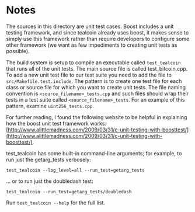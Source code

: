# Notes
The sources in this directory are unit test cases.  Boost includes a
unit testing framework, and since tealcoin already uses boost, it makes
sense to simply use this framework rather than require developers to
configure some other framework (we want as few impediments to creating
unit tests as possible).

The build system is setup to compile an executable called `test_tealcoin`
that runs all of the unit tests.  The main source file is called
test_bitcoin.cpp. To add a new unit test file to our test suite you need 
to add the file to `src/Makefile.test.include`. The pattern is to create 
one test file for each class or source file for which you want to create 
unit tests.  The file naming convention is `<source_filename>_tests.cpp` 
and such files should wrap their tests in a test suite 
called `<source_filename>_tests`. For an example of this pattern, 
examine `uint256_tests.cpp`.

For further reading, I found the following website to be helpful in
explaining how the boost unit test framework works:
[http://www.alittlemadness.com/2009/03/31/c-unit-testing-with-boosttest/](http://www.alittlemadness.com/2009/03/31/c-unit-testing-with-boosttest/).

test_tealcoin has some built-in command-line arguments; for
example, to run just the getarg_tests verbosely:

    test_tealcoin --log_level=all --run_test=getarg_tests

... or to run just the doubledash test:

    test_tealcoin --run_test=getarg_tests/doubledash

Run `test_tealcoin --help` for the full list.

